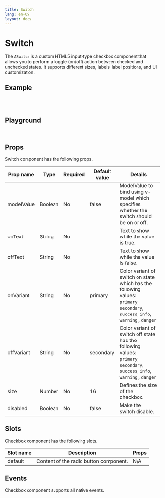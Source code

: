 ```yaml
---
title: Switch
lang: en-US
layout: docs
---
```


<script setup lang="ts">
import { ASwitch} from '../../src/'
import { ASwitchMeta } from '../../src/components/ASwitch/ASwitch.meta'
import PG from '../../src/playground/PG.vue'
import { ref } from 'vue'
const v=ref(true);
const v1=ref(false);
</script>

# Switch

The <code>ASwitch</code> is a custom HTML5 input-type checkbox component that allows you to perform a toggle (on/off) action between checked and unchecked states. It supports different sizes, labels, label positions, and UI customization.

## Example

<br/>
<ASwitch v-model=v /> &nbsp;
<ASwitch v-model=v1  onText="on" offText="off" /> &nbsp; <ASwitch disabled />

## Playground

<br/>

  <div>
    <PG :comp="ASwitch" :comp-meta="ASwitchMeta">
    </PG>
  </div>

## Props

Switch component has the following props.

| Prop name  | Type    | Required | Default value | Details                                                                                                                                                                                                 |
| ---------- | ------- | -------- | ------------- | ------------------------------------------------------------------------------------------------------------------------------------------------------------------------------------------------------- |
| modelValue | Boolean | No       | false         | ModelValue to bind using v-model which specifies whether the switch should be on or off.                                                                                                                |
| onText     | String  | No       |               | Text to show while the value is true.                                                                                                                                                                   |
| offText    | String  | No       |               | Text to show while the value is false.                                                                                                                                                                  |
| onVariant  | String  | No       | primary       | Color variant of switch on state which has the following values: <br> <code>primary</code>, <code>secondary</code>, <code>success</code>, <code>info</code>, <code>warning</code> , <code>danger</code> |
| offVariant | String  | No       | secondary     | Color variant of switch off state has the following values: <br> <code>primary</code>, <code>secondary</code>, <code>success</code>, <code>info</code>, <code>warning</code> , <code>danger</code>      |
| size       | Number  | No       | 16            | Defines the size of the checkbox.                                                                                                                                                                       |
| disabled   | Boolean | No       | false         | Make the switch disable.                                                                                                                                                                                |

## Slots

Checkbox component has the following slots.

| Slot name | Description                            | Props |
| --------- | -------------------------------------- | ----- |
| default   | Content of the radio button component. | N/A   |

## Events

Checkbox component supports all native events.
